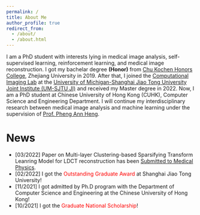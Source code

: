 ```yaml
---
permalink: /
title: About Me
author_profile: true
redirect_from: 
  - /about/
  - /about.html
---
```



I am a PhD student with interests lying in medical image analysis, self-supervised learning, reinforcement learning, and medical image reconstruction. I got my bachelar degree **(Honor)** from [Chu Kochen Honors College](http://ckc.zju.edu.cn/), Zhejiang University in 2019. After that, I joined the [Computational Imaging Lab](https://www.ji.sjtu.edu.cn/research/laboratories/laboratory-detail/523/) at the [University of Michigan-Shanghai Jiao Tong University Joint Institute (UM-SJTU JI)](https://www.ji.sjtu.edu.cn/) and received my Master degree in 2022. Now, I am a PhD student at Chinese University of Hong Kong (CUHK), Computer Science and Engineering Department. I will continue my interdisciplinary research between medical image analysis and machine learning under the supervision of [Prof. Pheng Ann Heng](http://www.cse.cuhk.edu.hk/~pheng/).


News
======
* [03/2022] Paper on Multi-layer Clustering-based Sparsifying Transform Leanring Model for LDCT reconstruction has been [Submitted to Medical Physics](https://arxiv.org/abs/2203.11565). 
* [02/2022] I got the <font color='red'>Outstanding Graduate Award</font> at Shanghai Jiao Tong University!
* [11/2021] I got admitted by Ph.D program with the Department of Computer Science and Engineering at the Chinese University of Hong Kong! 
* [10/2021] I got the <font color='red'>Graduate National Scholarship</font>!
